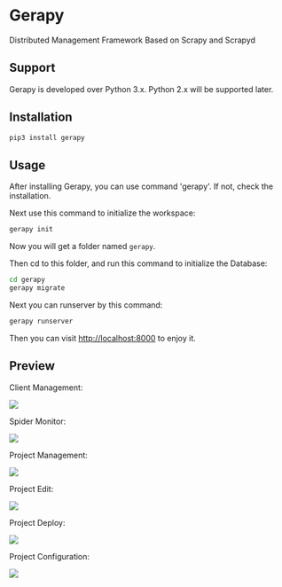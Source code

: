 # Gerapy

Distributed Management Framework Based on Scrapy and Scrapyd

## Support

Gerapy is developed over Python 3.x. Python 2.x will be supported later.

## Installation

```bash
pip3 install gerapy
```

## Usage

After installing Gerapy, you can use command 'gerapy'. If not, check the installation.

Next use this command to initialize the workspace:

```bash
gerapy init
```

Now you will get a folder named `gerapy`.

Then cd to this folder, and run this command to initialize the Database:

```bash
cd gerapy
gerapy migrate
```

Next you can runserver by this command:

```bash
gerapy runserver
```

Then you can visit [http://localhost:8000](http://localhost:8000) to enjoy it.

## Preview

Client Management:

![](https://ws4.sinaimg.cn/large/006tKfTcly1fkbdxmxtg8j31kw0smak0.jpg)

Spider Monitor:

![](https://ws4.sinaimg.cn/large/006tKfTcly1fkbe2idj4tj31kw0skqfp.jpg)

Project Management:

![](https://ws3.sinaimg.cn/large/006tKfTcly1fkbdyku5ejj31kw0l445w.jpg)

Project Edit:

![](https://ws1.sinaimg.cn/large/006tKfTcly1fkbe00vpakj31kw0qx7ez.jpg)

Project Deploy:

![](https://ws4.sinaimg.cn/large/006tKfTcly1fkbe3w2jrij31kw0shtgr.jpg)

Project Configuration:

![](https://ws2.sinaimg.cn/large/006tKfTcly1fkbe5aqerdj31kw0xggu0.jpg)